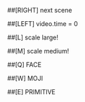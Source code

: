 ##[RIGHT]
next scene

##[LEFT]
video.time = 0

##[L] 
scale large!

##[M]
scale medium!

##[Q]
FACE

##[W]
MOJI

##[E]
PRIMITIVE
